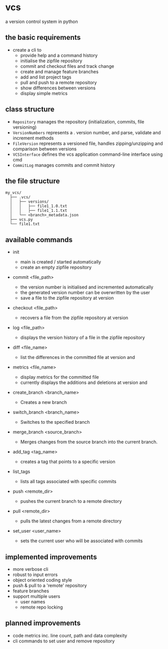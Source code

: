 # vcs
a version control system in python

## the basic requirements
- create a cli to
  - provide help and a command history
  - initialise the zipfile repository
  - commit and checkout files and track change
  - create and manage feature branches
  - add and list project tags
  - pull and push to a remote repository 
  - show differences between versions
  - display simple metrics

## class structure
- `Repository` manages the repository (initialization, commits, file versioning)
- `VersionNumbers` represents a <major>.<minor> version number, and parse, validate and increment methods
- `FileVersion` represents a versioned file, handles zipping/unzipping and comparison between versions
- `VCSInterface` defines the vcs application command-line interface using cmd
- `CommitLog` manages commits and commit history

## the file structure
```
my_vcs/
  ├── .vcs/
  │   ├── versions/
  │   │   ├── file1_1.0.txt
  │   │   ├── file1_1.1.txt
  │   └── <branch>_metadata.json
  ├── vcs.py
  └── file1.txt
```

## available commands
- init
  - main is created / started automatically 
  - create an empty zipfile repository

- commit <file_path>
  - the version number is initialised and incremented automatically
  - the generated version number can be overwritten by the user
  - save a file to the zipfile repository at version 

- checkout <file_path> <version>
  - recovers a file from the zipfile repository at version <version>

- log <file_path> <version>
  - displays the version history of a file in the zipfile repository

- diff <file_name> <version1> <version2>
  - list the differences in the committed file at version <version1> and <version2>

- metrics <file_name> <version1> <version2>
  - display metrics for the committed file
  - currently displays the additions and deletions at version <version1> and <version2>

- create_branch <branch_name>
  - Creates a new branch

- switch_branch <branch_name>
  - Switches to the specified branch

- merge_branch <source_branch>
  - Merges changes from the source branch into the current branch.

- add_tag <tag_name> <version>
  - creates a tag that points to a specific version

- list_tags
  - lists all tags associated with specific commits

- push <remote_dir>
  - pushes the current branch to a remote directory

- pull <remote_dir>
  - pulls the latest changes from a remote directory

- set_user <user_name>
  - sets the current user who will be associated with commits

## implemented improvements
- more verbose cli 
- robust to input errors
- object oriented coding style
- push & pull to a 'remote' repository
- feature branches
- support multiple users
  - user names
  - remote repo locking

## planned improvements
- code metrics inc. line count, path and data complexity
- cli commands to set user and remove repository
